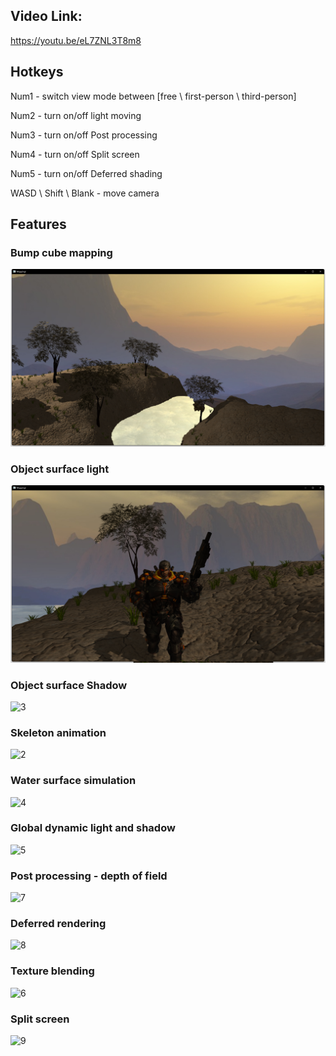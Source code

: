 ## Video Link:

https://youtu.be/eL7ZNL3T8m8

## Hotkeys

Num1 - switch view mode between [free \ first-person \ third-person]

Num2 - turn on/off light moving

Num3 - turn on/off Post processing

Num4 - turn on/off Split screen

Num5 - turn on/off Deferred shading

WASD \ Shift \ Blank - move camera

## Features

### Bump cube mapping

![1](https://github.com/FishermanSun666/GameMapDemo/blob/master/Textures/pic/1.png)

### Object surface light

![2](https://github.com/FishermanSun666/GameMapDemo/blob/master/Textures/pic/2.png)

### Object surface Shadow

![3](E:\NCL\CSC8502\GameMapDemo\Textures\pic\3.png)

### Skeleton animation

![2](E:\NCL\CSC8502\GameMapDemo\Textures\pic\2.gif)

### Water surface simulation

![4](E:\NCL\CSC8502\GameMapDemo\Textures\pic\4.gif)

### Global dynamic light and shadow

![5](E:\NCL\CSC8502\GameMapDemo\Textures\pic\5.png)

### Post processing - depth of field

![7](E:\NCL\CSC8502\GameMapDemo\Textures\pic\7.png)

### Deferred rendering

![8](E:\NCL\CSC8502\GameMapDemo\Textures\pic\8.png)

### Texture blending

![6](E:\NCL\CSC8502\GameMapDemo\Textures\pic\6.gif)

### Split screen

![9](E:\NCL\CSC8502\GameMapDemo\Textures\pic\9.png)
